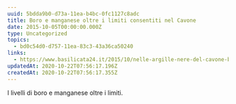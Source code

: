 ```yaml
---
uuid: 5bdda9b0-d73a-11ea-b4bc-0fc1127c8adc
title: Boro e manganese oltre i limiti consentiti nel Cavone
date: 2015-10-05T00:00:00.000Z
type: Uncategorized
topics:
  - bd0c54d0-d757-11ea-83c3-43a36ca50240
links:
  - https://www.basilicata24.it/2015/10/nelle-argille-nere-del-cavone-boro-e-manganese-18607/
updatedAt: 2020-10-22T07:56:17.196Z
createdAt: 2020-10-22T07:56:17.355Z
---
```

I livelli di boro e manganese oltre i limiti.
